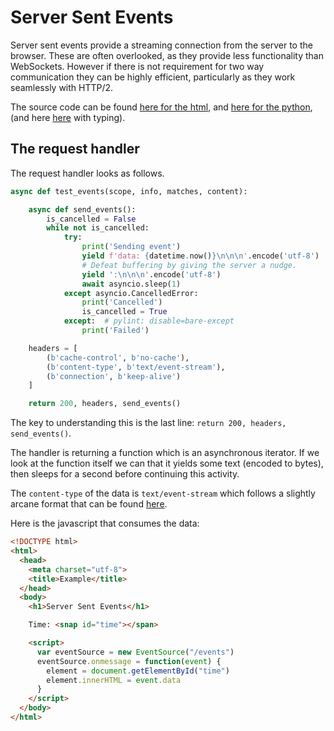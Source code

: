 # Server Sent Events

Server sent events provide a streaming connection from the server to the
browser. These are often overlooked, as they provide less functionality than
WebSockets. However if there is not requirement for two way communication
they can be highly efficient, particularly as they work seamlessly with
HTTP/2.

The source code can be found
[here for the html](../examples/server_sent_events.html),
and [here for the python](../examples/server_sent_events_nt.py),
(and here [here](../examples/server_sent_events.py) with typing).

## The request handler

The request handler looks as follows.

```python
async def test_events(scope, info, matches, content):

    async def send_events():
        is_cancelled = False
        while not is_cancelled:
            try:
                print('Sending event')
                yield f'data: {datetime.now()}\n\n\n'.encode('utf-8')
                # Defeat buffering by giving the server a nudge.
                yield ':\n\n\n'.encode('utf-8')
                await asyncio.sleep(1)
            except asyncio.CancelledError:
                print('Cancelled')
                is_cancelled = True
            except:  # pylint: disable=bare-except
                print('Failed')

    headers = [
        (b'cache-control', b'no-cache'),
        (b'content-type', b'text/event-stream'),
        (b'connection', b'keep-alive')
    ]

    return 200, headers, send_events()
```

The key to understanding this is the last line:
`return 200, headers, send_events()`.

The handler is returning a function which is an asynchronous iterator. If we
look at the function itself we can that it yields some text (encoded to bytes),
then sleeps for a second before continuing this activity.

The `content-type` of the data is `text/event-stream` which follows a slightly
arcane format that can be found [here](https://developer.mozilla.org/en-US/docs/Web/API/Server-sent_events/Using_server-sent_events#Event_stream_format).

Here is the javascript that consumes the data:

```html
<!DOCTYPE html>
<html>
  <head>
    <meta charset="utf-8">
    <title>Example</title>
  </head>
  <body>
    <h1>Server Sent Events</h1>

    Time: <snap id="time"></span>

    <script>
      var eventSource = new EventSource("/events")
      eventSource.onmessage = function(event) {
        element = document.getElementById("time")
        element.innerHTML = event.data
      }
    </script>
  </body>
</html>
```
